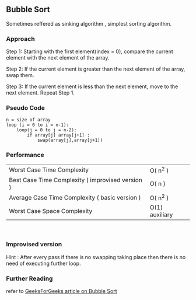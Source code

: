 ## Bubble Sort

Sometimes reffered as sinking algorithm , simplest sorting algorithm.

### Approach

Step 1: Starting with the first element(index = 0), compare the current element with the next element of the array.

Step 2: If the current element is greater than the next element of the array, swap them.

Step 3: If the current element is less than the next element, move to the next element. Repeat Step 1.

### Pseudo Code

```
n = size of array
loop (i = 0 to i = n-1):
    loop(j = 0 to j = n-2):
        if array[j] array[j+1] :
            swap(array[j],array[j+1])
```

### Performance

<table style="width:100%">
  <tr>
    <td>Worst Case Time Complexity</td>
    <td>O( n<sup>2</sup> )</td>
  </tr>
  <tr>
    <td>Best Case Time Complexity ( improvised version )</td>
    <td>O( n )</td>

  </tr>
  <tr>
    <td>Average Case Time Complexity ( basic version )</td>
    <td>O( n<sup>2</sup> )</td>

  </tr>
  <tr>
    <td>Worst Case Space Complexity </td>
    <td>O(1) auxiliary</td>

  </tr>
</table>
</br>

### Improvised version

Hint : After every pass if there is no swapping taking place then there is no need of executing further loop.

### Further Reading

refer to [GeeksForGeeks article on Bubble Sort](https://www.geeksforgeeks.org/bubble-sort/)
